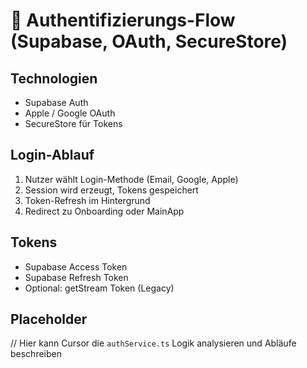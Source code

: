 # 🔐 Authentifizierungs-Flow (Supabase, OAuth, SecureStore)

## Technologien
- Supabase Auth
- Apple / Google OAuth
- SecureStore für Tokens

## Login-Ablauf
1. Nutzer wählt Login-Methode (Email, Google, Apple)
2. Session wird erzeugt, Tokens gespeichert
3. Token-Refresh im Hintergrund
4. Redirect zu Onboarding oder MainApp

## Tokens
- Supabase Access Token
- Supabase Refresh Token
- Optional: getStream Token (Legacy)

## Placeholder
// Hier kann Cursor die `authService.ts` Logik analysieren und Abläufe beschreiben